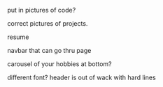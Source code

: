 put in pictures of code?

correct pictures of projects.

resume

navbar that can go thru page

carousel of your hobbies at bottom?

different font? header is out of wack with hard lines